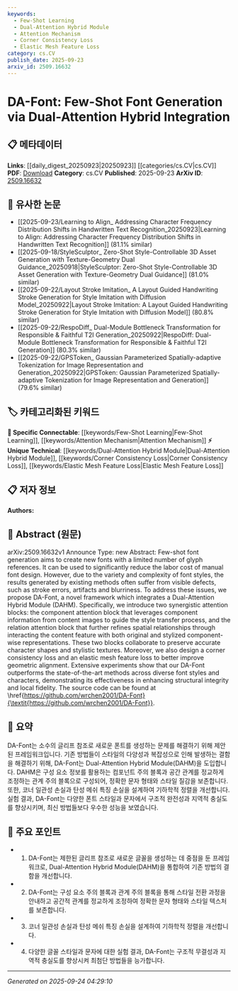 ```yaml
---
keywords:
  - Few-Shot Learning
  - Dual-Attention Hybrid Module
  - Attention Mechanism
  - Corner Consistency Loss
  - Elastic Mesh Feature Loss
category: cs.CV
publish_date: 2025-09-23
arxiv_id: 2509.16632
---
```


<!-- KEYWORD_LINKING_METADATA:
{
  "processed_timestamp": "2025-09-24T04:29:10.242949",
  "vocabulary_version": "1.0",
  "selected_keywords": [
    "Few-Shot Learning",
    "Dual-Attention Hybrid Module",
    "Attention Mechanism",
    "Corner Consistency Loss",
    "Elastic Mesh Feature Loss"
  ],
  "rejected_keywords": [],
  "similarity_scores": {
    "Few-Shot Learning": 0.85,
    "Dual-Attention Hybrid Module": 0.78,
    "Attention Mechanism": 0.8,
    "Corner Consistency Loss": 0.72,
    "Elastic Mesh Feature Loss": 0.7
  },
  "extraction_method": "AI_prompt_based",
  "budget_applied": true,
  "candidates_json": {
    "candidates": [
      {
        "surface": "Few-shot font generation",
        "canonical": "Few-Shot Learning",
        "aliases": [
          "Few-shot font creation",
          "Limited-sample font generation"
        ],
        "category": "specific_connectable",
        "rationale": "Connects to the broader concept of Few-Shot Learning, which is crucial for understanding the methodology in generating fonts with limited data.",
        "novelty_score": 0.55,
        "connectivity_score": 0.88,
        "specificity_score": 0.72,
        "link_intent_score": 0.85
      },
      {
        "surface": "Dual-Attention Hybrid Module",
        "canonical": "Dual-Attention Hybrid Module",
        "aliases": [
          "DAHM"
        ],
        "category": "unique_technical",
        "rationale": "Introduces a novel architectural component specific to this study, enhancing understanding of the proposed method.",
        "novelty_score": 0.92,
        "connectivity_score": 0.65,
        "specificity_score": 0.9,
        "link_intent_score": 0.78
      },
      {
        "surface": "Component attention block",
        "canonical": "Attention Mechanism",
        "aliases": [
          "Component attention"
        ],
        "category": "specific_connectable",
        "rationale": "Relates to the Attention Mechanism, a key concept in modern neural network architectures.",
        "novelty_score": 0.45,
        "connectivity_score": 0.82,
        "specificity_score": 0.7,
        "link_intent_score": 0.8
      },
      {
        "surface": "Corner consistency loss",
        "canonical": "Corner Consistency Loss",
        "aliases": [],
        "category": "unique_technical",
        "rationale": "Represents a novel loss function introduced in the paper, important for understanding the optimization process.",
        "novelty_score": 0.87,
        "connectivity_score": 0.6,
        "specificity_score": 0.85,
        "link_intent_score": 0.72
      },
      {
        "surface": "Elastic mesh feature loss",
        "canonical": "Elastic Mesh Feature Loss",
        "aliases": [],
        "category": "unique_technical",
        "rationale": "Another novel loss function that contributes to the geometric alignment in font generation.",
        "novelty_score": 0.9,
        "connectivity_score": 0.58,
        "specificity_score": 0.88,
        "link_intent_score": 0.7
      }
    ],
    "ban_list_suggestions": [
      "font styles",
      "glyph references",
      "manual font design"
    ]
  },
  "decisions": [
    {
      "candidate_surface": "Few-shot font generation",
      "resolved_canonical": "Few-Shot Learning",
      "decision": "linked",
      "scores": {
        "novelty": 0.55,
        "connectivity": 0.88,
        "specificity": 0.72,
        "link_intent": 0.85
      }
    },
    {
      "candidate_surface": "Dual-Attention Hybrid Module",
      "resolved_canonical": "Dual-Attention Hybrid Module",
      "decision": "linked",
      "scores": {
        "novelty": 0.92,
        "connectivity": 0.65,
        "specificity": 0.9,
        "link_intent": 0.78
      }
    },
    {
      "candidate_surface": "Component attention block",
      "resolved_canonical": "Attention Mechanism",
      "decision": "linked",
      "scores": {
        "novelty": 0.45,
        "connectivity": 0.82,
        "specificity": 0.7,
        "link_intent": 0.8
      }
    },
    {
      "candidate_surface": "Corner consistency loss",
      "resolved_canonical": "Corner Consistency Loss",
      "decision": "linked",
      "scores": {
        "novelty": 0.87,
        "connectivity": 0.6,
        "specificity": 0.85,
        "link_intent": 0.72
      }
    },
    {
      "candidate_surface": "Elastic mesh feature loss",
      "resolved_canonical": "Elastic Mesh Feature Loss",
      "decision": "linked",
      "scores": {
        "novelty": 0.9,
        "connectivity": 0.58,
        "specificity": 0.88,
        "link_intent": 0.7
      }
    }
  ]
}
-->

# DA-Font: Few-Shot Font Generation via Dual-Attention Hybrid Integration

## 📋 메타데이터

**Links**: [[daily_digest_20250923|20250923]] [[categories/cs.CV|cs.CV]]
**PDF**: [Download](https://arxiv.org/pdf/2509.16632.pdf)
**Category**: cs.CV
**Published**: 2025-09-23
**ArXiv ID**: [2509.16632](https://arxiv.org/abs/2509.16632)

## 🔗 유사한 논문
- [[2025-09-23/Learning to Align_ Addressing Character Frequency Distribution Shifts in Handwritten Text Recognition_20250923|Learning to Align: Addressing Character Frequency Distribution Shifts in Handwritten Text Recognition]] (81.1% similar)
- [[2025-09-18/StyleSculptor_ Zero-Shot Style-Controllable 3D Asset Generation with Texture-Geometry Dual Guidance_20250918|StyleSculptor: Zero-Shot Style-Controllable 3D Asset Generation with Texture-Geometry Dual Guidance]] (81.0% similar)
- [[2025-09-22/Layout Stroke Imitation_ A Layout Guided Handwriting Stroke Generation for Style Imitation with Diffusion Model_20250922|Layout Stroke Imitation: A Layout Guided Handwriting Stroke Generation for Style Imitation with Diffusion Model]] (80.8% similar)
- [[2025-09-22/RespoDiff_ Dual-Module Bottleneck Transformation for Responsible & Faithful T2I Generation_20250922|RespoDiff: Dual-Module Bottleneck Transformation for Responsible & Faithful T2I Generation]] (80.3% similar)
- [[2025-09-22/GPSToken_ Gaussian Parameterized Spatially-adaptive Tokenization for Image Representation and Generation_20250922|GPSToken: Gaussian Parameterized Spatially-adaptive Tokenization for Image Representation and Generation]] (79.6% similar)

## 🏷️ 카테고리화된 키워드
**🔗 Specific Connectable**: [[keywords/Few-Shot Learning|Few-Shot Learning]], [[keywords/Attention Mechanism|Attention Mechanism]]
**⚡ Unique Technical**: [[keywords/Dual-Attention Hybrid Module|Dual-Attention Hybrid Module]], [[keywords/Corner Consistency Loss|Corner Consistency Loss]], [[keywords/Elastic Mesh Feature Loss|Elastic Mesh Feature Loss]]

## 📋 저자 정보

**Authors:** 

## 📄 Abstract (원문)

arXiv:2509.16632v1 Announce Type: new 
Abstract: Few-shot font generation aims to create new fonts with a limited number of glyph references. It can be used to significantly reduce the labor cost of manual font design. However, due to the variety and complexity of font styles, the results generated by existing methods often suffer from visible defects, such as stroke errors, artifacts and blurriness. To address these issues, we propose DA-Font, a novel framework which integrates a Dual-Attention Hybrid Module (DAHM). Specifically, we introduce two synergistic attention blocks: the component attention block that leverages component information from content images to guide the style transfer process, and the relation attention block that further refines spatial relationships through interacting the content feature with both original and stylized component-wise representations. These two blocks collaborate to preserve accurate character shapes and stylistic textures. Moreover, we also design a corner consistency loss and an elastic mesh feature loss to better improve geometric alignment. Extensive experiments show that our DA-Font outperforms the state-of-the-art methods across diverse font styles and characters, demonstrating its effectiveness in enhancing structural integrity and local fidelity. The source code can be found at \href{https://github.com/wrchen2001/DA-Font}{\textit{https://github.com/wrchen2001/DA-Font}}.

## 📝 요약

DA-Font는 소수의 글리프 참조로 새로운 폰트를 생성하는 문제를 해결하기 위해 제안된 프레임워크입니다. 기존 방법들이 스타일의 다양성과 복잡성으로 인해 발생하는 결함을 해결하기 위해, DA-Font는 Dual-Attention Hybrid Module(DAHM)을 도입합니다. DAHM은 구성 요소 정보를 활용하는 컴포넌트 주의 블록과 공간 관계를 정교하게 조정하는 관계 주의 블록으로 구성되어, 정확한 문자 형태와 스타일 질감을 보존합니다. 또한, 코너 일관성 손실과 탄성 메쉬 특징 손실을 설계하여 기하학적 정렬을 개선합니다. 실험 결과, DA-Font는 다양한 폰트 스타일과 문자에서 구조적 완전성과 지역적 충실도를 향상시키며, 최신 방법들보다 우수한 성능을 보였습니다.

## 🎯 주요 포인트

- 1. DA-Font는 제한된 글리프 참조로 새로운 글꼴을 생성하는 데 중점을 둔 프레임워크로, Dual-Attention Hybrid Module(DAHM)을 통합하여 기존 방법의 결함을 개선합니다.
- 2. DA-Font는 구성 요소 주의 블록과 관계 주의 블록을 통해 스타일 전환 과정을 안내하고 공간적 관계를 정교하게 조정하여 정확한 문자 형태와 스타일 텍스처를 보존합니다.
- 3. 코너 일관성 손실과 탄성 메쉬 특징 손실을 설계하여 기하학적 정렬을 개선합니다.
- 4. 다양한 글꼴 스타일과 문자에 대한 실험 결과, DA-Font는 구조적 무결성과 지역적 충실도를 향상시켜 최첨단 방법들을 능가합니다.


---

*Generated on 2025-09-24 04:29:10*